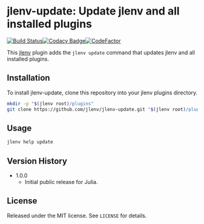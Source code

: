 # jlenv-update: Update jlenv and all installed plugins

[![Build Status](https://travis-ci.com/jlenv/jlenv-update.svg?branch=master)](https://travis-ci.com/jlenv/jlenv-update)[![Codacy Badge](https://api.codacy.com/project/badge/Grade/6620f1bf139c4bcdb35d6853bd7ef44c)](https://www.codacy.com/manual/taqtiqa-mark/jlenv-jlenv-update?utm_source=github.com&amp;utm_medium=referral&amp;utm_content=jlenv/jlenv-update&amp;utm_campaign=Badge_Grade)[![CodeFactor](https://www.codefactor.io/repository/github/jlenv/jlenv-update/badge)](https://www.codefactor.io/repository/github/jlenv/jlenv-update)

This [jlenv](http://jlenv.github.io/jlenv) plugin adds the `jlenv update`
command that updates jlenv and all installed plugins.

## Installation

To install jlenv-update, clone this repository into your jlenv plugins
directory.

```bash
mkdir -p "$(jlenv root)/plugins"
git clone https://github.com/jlenv/jlenv-update.git "$(jlenv root)/plugins/jlenv-update"
```

## Usage

```bash
jlenv help update
```

## Version History

- 1.0.0
  - Initial public release for Julia.

## License

Released under the MIT license. See `LICENSE` for details.
